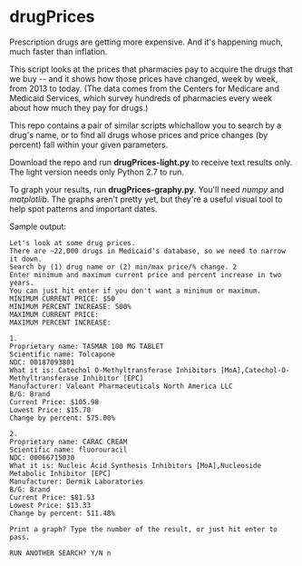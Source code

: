 # drugPrices

Prescription drugs are getting more expensive. And it's happening much, much faster than inflation. 

This script looks at the prices that pharmacies pay to acquire the drugs that we buy -- and it shows how those prices have changed, week by week, from 2013 to today. (The data comes from the Centers for Medicare and Medicaid Services, which survey hundreds of pharmacies every week about how much they pay for drugs.)

This repo contains a pair of similar scripts whichallow you to search by a drug's name, or to find all drugs whose prices and price changes (by percent) fall within your given parameters. 

Download the repo and run **drugPrices-light.py** to receive text results only. The light version needs only Python 2.7 to run. 

To graph your results, run **drugPrices-graphy.py**. You'll need *numpy* and *matplotlib*. The graphs aren't pretty yet, but they're a useful visual tool to help spot patterns and important dates. 

Sample output: 

```
Let's look at some drug prices.
There are ~22,000 drugs in Medicaid's database, so we need to narrow it down.
Search by (1) drug name or (2) min/max price/% change. 2
Enter minimum and maximum current price and percent increase in two years.
You can just hit enter if you don't want a minimum or maximum.
MINIMUM CURRENT PRICE: $50
MINIMUM PERCENT INCREASE: 500%
MAXIMUM CURRENT PRICE: 
MAXIMUM PERCENT INCREASE: 

1.
Proprietary name: TASMAR 100 MG TABLET
Scientific name: Tolcapone
NDC: 00187093801
What it is: Catechol O-Methyltransferase Inhibitors [MoA],Catechol-O-Methyltransferase Inhibitor [EPC]
Manufacturer: Valeant Pharmaceuticals North America LLC
B/G: Brand
Current Price: $105.98
Lowest Price: $15.70
Change by percent: 575.00%

2.
Proprietary name: CARAC CREAM
Scientific name: fluorouracil
NDC: 00066715030
What it is: Nucleic Acid Synthesis Inhibitors [MoA],Nucleoside Metabolic Inhibitor [EPC]
Manufacturer: Dermik Laboratories
B/G: Brand
Current Price: $81.53
Lowest Price: $13.33
Change by percent: 511.48%

Print a graph? Type the number of the result, or just hit enter to pass. 

RUN ANOTHER SEARCH? Y/N n
```
